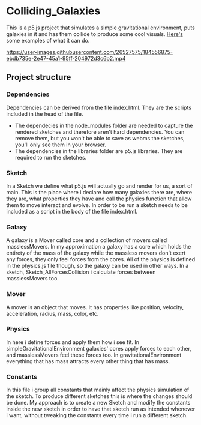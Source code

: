 # Colliding_Galaxies
This is a p5.js project that simulates a simple gravitational environment, puts galaxies in it and has them collide to produce some cool visuals.
[Here's](https://imgur.com/gallery/zhAAztE) some examples of what it can do.

https://user-images.githubusercontent.com/26527575/184556875-ebdb735e-2e47-45a1-95ff-204972d3c6b2.mp4

## Project structure


### Dependencies
Dependencies can be derived from the file index.html. They are the scripts included in the head of the file. 
* The dependecies in the node_modules folder are needed to capture the rendered sketches and therefore aren't hard dependencies. You can remove them, but you won't be able to save as webms the sketches, you'll only see them in your browser.
* The dependencies in the libraries folder are p5.js libraries. They are required to run the sketches.

### Sketch
In a Sketch we define what p5.js will actually go and render for us, a sort of main. This is the place where i declare how many galaxies there are, where they are, what properties they have
and call the physics function that allow them to move interact and evolve. In order to be run a sketch needs to be included as a script in the body of the file index.html.

### Galaxy
A galaxy is a Mover called core and a collection of movers called masslessMovers. In my approximation a galaxy has a core which holds the entirety of the mass of the galaxy while the massless movers don't exert any forces, they only feel forces from the cores. All of the physics is defined in the physics.js file though, so the galaxy can be used in other ways. In a sketch, Sketch_AllForcesCollision i calculate forces between masslessMovers too.

### Mover
A mover is an object that moves. It has properties like position, velocity, acceleration, radius, mass, color, etc.

### Physics
In here i define forces and apply them how i see fit. In simpleGravitationalEnvironment galaxies' cores apply forces to each other, and masslessMovers feel these forces too. In gravitationalEnvironment everything that has mass attracts every other thing that has mass.

### Constants
In this file i group all constants that mainly affect the physics simulation of the sketch. To produce different sketches this is where the changes should be done. My approach is to create a new Sketch and modify the constants inside the new sketch in order to have that sketch run as intended whenever i want, without tweaking the constants every time i run a different sketch.
